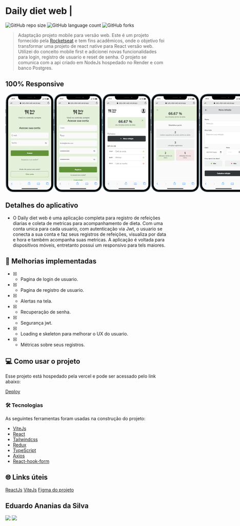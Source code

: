 # Daily diet web |

![GitHub repo size](https://img.shields.io/github/repo-size/Du-devBR/daily-diet-web)
![GitHub language count](https://img.shields.io/github/languages/count/Du-devBR/daily-diet-web)
![GitHub forks](https://img.shields.io/github/forks/Du-devBR/daily-diet-web)

> Adaptação projeto mobile para versão web. Este é um projeto fornecido pela [Rocketseat](http://app.ropcketseat.com.br) e tem fins acadêmicos, onde o objetivo foi transformar uma projeto de react native para React versão web. Utilizei do conceito mobile first e adicionei novas funcionalidades para login, registro de usuario e reset de senha. O projeto se comunica com a api criado em NodeJs hospedado no Render e com banco Postgres.


## 100% Responsive

<div
  style="width:100%; display:flex; gap:16px, flex-wrap: wrap"
>
<img src="./src/assets//screenPictures//login.png" width="30%">
<img src="./src/assets//screenPictures//register.png" width="30%">
<img src="./src/assets//screenPictures//home.png" width="30%">
<img src="./src/assets//screenPictures//metrics.png" width="30%">
<img src="./src/assets//screenPictures//regiterMeal.png" width="30%">
<img src="./src/assets//screenPictures//detail.png" width="30%">

</div>

## Detalhes do aplicativo

- O Daily diet web é uma aplicação completa para registro de refeições diarias e coleta de metricas para acompanhamento de dieta. Com uma conta unica para cada usuario, com autenticação via Jwt, o usuario se conecta a sua conta e faz seus registros de refeições, visualiza por data e hora e também acompanha suas metricas.
A aplicação é voltada para dispositivos móveis, entretanto possui um responsivo para tels maiores.

## 🚀 Melhorias implementadas

- [x] - Pagina de login de usuario.
- [x] - Pagina de registro de usuario.
- [x] - Alertas na tela.
- [x] - Recuperação de senha.
- [x] - Segurança jwt.
- [x] - Loading e skeleton para melhorar o UX do usuario.
- [x] - Métricas sobre seus registros.

## 💻 Como usar o projeto

Esse projeto está hospedado pela vercel e pode ser acessado pelo link abaixo:

[Deploy](https://daily-diet-web.vercel.app/login)

### 🛠 Tecnologias

As seguintes ferramentas foram usadas na construção do projeto:

- [ViteJs](https://vitejs.dev/)
- [React](https://pt-br.reactjs.org/)
- [Tailwindcss](https://tailwindcss.com/)
- [Redux](https://redux.js.org/i)
- [TypeScript](https://www.typescriptlang.org/)
- [Axios](https://axios-http.com/ptbr/docs/intro)
- [React-hook-form](https://react-hook-form.com/)


## 🌐 Links úteis

[ReactJs](https://react.dev/)
[ViteJs](https://vitejs.dev/)
[Figma do projeto](<https://www.figma.com/file/vSWmpP1whR65EDNj9Rtnh7/Daily-Diet-%E2%80%A2-Desafio-React-Native-(Community)-(Copy)?type=design&node-id=0-1&mode=design&t=tHho3uX7gQJhamgI-0>)

## Eduardo Ananias da Silva

[<img src="https://img.shields.io/badge/linkedin-%230077B5.svg?&style=for-the-badge&logo=linkedin&logoColor=white" />](https://www.linkedin.com/in/eduardo-ananias-29a53048/)
[<img src=" https://img.shields.io/badge/GitHub-100000?style=for-the-badge&logo=github&logoColor=white" />](https://github.com/Du-devBR)
